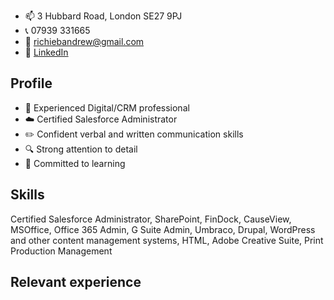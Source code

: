 - 📫 3 Hubbard Road, London SE27 9PJ
- 📞 07939 331665
- 📨 [richiebandrew@gmail.com](mailto:richiebandrew@gmail.com)
- 🔗 [LinkedIn](https://www.linkedin.com/in/richardandrew75/)

## Profile

- 👋 Experienced Digital/CRM professional
- ☁️ Certified Salesforce Administrator
- ✏️ Confident verbal and written communication skills
- 🔍 Strong attention to detail
- 🌱 Committed to learning

## Skills

Certified Salesforce Administrator, SharePoint, FinDock, CauseView, MSOffice, Office 365 Admin, G Suite Admin, Umbraco, Drupal, WordPress and other content management systems, HTML, Adobe Creative Suite, Print Production Management

## Relevant experience

